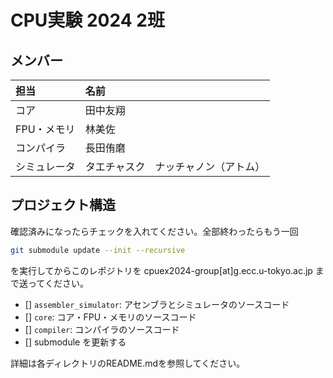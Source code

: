 # CPU実験 2024 2班

## メンバー

| 担当         | 名前                                 |
| :----------- | :----------------------------------- |
| コア         | 田中友翔                             |
| FPU・メモリ  | 林美佐                               |
| コンパイラ   | 長田侑磨                             |
| シミュレータ | タエチャスク　ナッチャノン（アトム） |

## プロジェクト構造

確認済みになったらチェックを入れてください。全部終わったらもう一回

```bash
git submodule update --init --recursive
```

を実行してからこのレポジトリを cpuex2024-group[at]g.ecc.u-tokyo.ac.jp まで送ってください。

- [] `assembler_simulator`: アセンブラとシミュレータのソースコード
- [] `core`: コア・FPU・メモリのソースコード
- [] `compiler`: コンパイラのソースコード
- [] submodule を更新する

詳細は各ディレクトリのREADME.mdを参照してください。